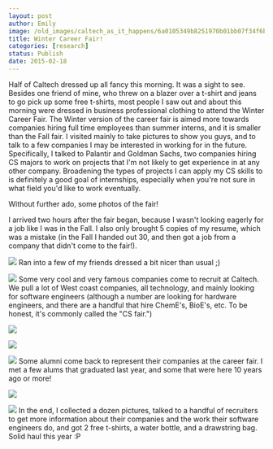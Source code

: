 ```yaml
---
layout: post
author: Emily
image: /old_images/caltech_as_it_happens/6a0105349b8251970b01bb07f34f6b970d.jpg
title: Winter Career Fair! 
categories: [research]
status: Publish
date: 2015-02-18
---
```



Half of Caltech dressed up all fancy this morning. It was a sight to see. Besides one friend of mine, who threw on a blazer over a t-shirt and jeans to go pick up some free t-shirts, most people I saw out and about this morning were dressed in business professional clothing to attend the Winter Career Fair. The Winter version of the career fair is aimed more towards companies hiring full time employees than summer interns, and it is smaller than the Fall fair. I visited mainly to take pictures to show you guys, and to talk to a few companies I may be interested in working for in the future. Specifically, I talked to Palantir and Goldman Sachs, two companies hiring CS majors to work on projects that I'm not likely to get experience in at any other company. Broadening the types of projects I can apply my CS skills to is definitely a good goal of internships, especially when you're not sure in what field you'd like to work eventually.

Without further ado, some photos of the fair!

I arrived two hours after the fair began, because I wasn't looking eagerly for a job like I was in the Fall. I also only brought 5 copies of my resume, which was a mistake (in the Fall I handed out 30, and then got a job from a company that didn't come to the fair!).


![](/old_images/caltech_as_it_happens/6a0105349b8251970b01bb07f34eb9970d.jpg)
Ran into a few of my friends dressed a bit nicer than usual ;)


![](/old_images/caltech_as_it_happens/6a0105349b8251970b01b7c74fa448970b.jpg)
Some very cool and very famous companies come to recruit at Caltech. We pull a lot of West coast companies, all technology, and mainly looking for software engineers (although a number are looking for hardware engineers, and there are a handful that hire ChemE's, BioE's, etc. To be honest, it's commonly called the "CS fair.")


![](/old_images/caltech_as_it_happens/6a0105349b8251970b01b7c74fa485970b.jpg)


![](/old_images/caltech_as_it_happens/6a0105349b8251970b01b7c74fa493970b.jpg)


![](/old_images/caltech_as_it_happens/6a0105349b8251970b01bb07f34f22970d.jpg)
Some alumni come back to represent their companies at the career fair. I met a few alums that graduated last year, and some that were here 10 years ago or more!


![](/old_images/caltech_as_it_happens/6a0105349b8251970b01b8d0d9004c970c.jpg)


![](/old_images/caltech_as_it_happens/6a0105349b8251970b01b7c74fa4d5970b.jpg)
In the end, I collected a dozen pictures, talked to a handful of recruiters to get more information about their companies and the work their software engineers do, and got 2 free t-shirts, a water bottle, and a drawstring bag. Solid haul this year :P

